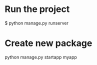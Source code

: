 # Run the project
$ python manage.py runserver

# Create new package
python manage.py startapp myapp